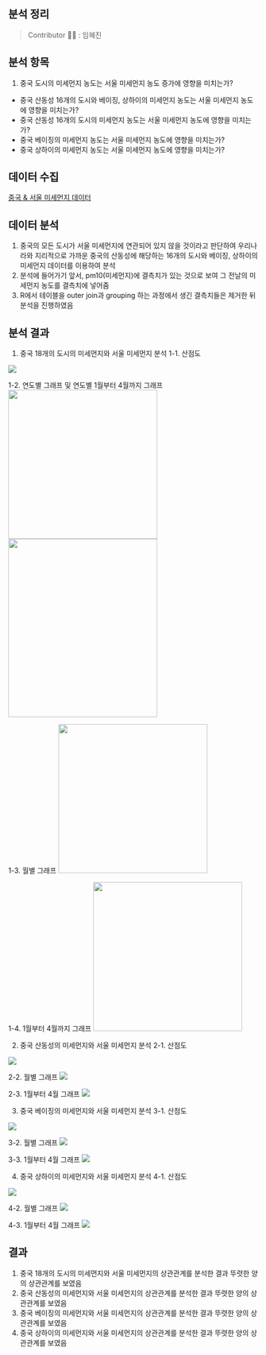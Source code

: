분석 정리
------------------
> Contributor 👩‍💻 : 임혜진


분석 항목
-------------------
1. 중국 도시의 미세먼지 농도는 서울 미세먼지 농도 증가에 영향을 미치는가? 
  * 중국 산동성 16개의 도시와 베이징, 상하이의 미세먼지 농도는 서울 미세먼지 농도에 영향을 미치는가?
  * 중국 산동성 16개의 도시의 미세먼지 농도는 서울 미세먼지 농도에 영향을 미치는가?
  * 중국 베이징의 미세먼지 농도는 서울 미세먼지 농도에 영향을 미치는가?
  * 중국 상하이의 미세먼지 농도는 서울 미세먼지 농도에 영향을 미치는가?


데이터 수집
--------------------
[중국 & 서울 미세먼지 데이터](https://aqicn.org/data-platform/register/kr/)


데이터 분석
--------------------
1. 중국의 모든 도시가 서울 미세먼지에 연관되어 있지 않을 것이라고 판단하여 우리나라와 지리적으로 가까운 중국의 산동성에 해당하는 16개의 도시와 베이징, 상하이의 미세먼지 데이터를 이용하여 분석
2. 분석에 들어가기 앞서, pm10(미세먼지)에 결측치가 있는 것으로 보여 그 전날의 미세먼지 농도를 결측치에 넣어줌
3. R에서 테이블을 outer join과 grouping 하는 과정에서 생긴 결측치들은 제거한 뒤 분석을 진행하였음


분석 결과
---------------------
1. 중국 18개의 도시의 미세먼지와 서울 미세먼지 분석
 1-1. 산점도
 <img src="./screenshot/correlation graph between china and korea.png"> 

 1-2. 연도별 그래프 및 연도별 1월부터 4월까지 그래프
 <img src="./screenshot/graph over 7 years.PNG" width="300"> <img src="./screenshot/graph from jan to apr.PNG" width="300" height = "359">

 1-3. 월별 그래프
 <img src="./screenshot/graph between china and seoul.PNG" width="300">
 
 1-4. 1월부터 4월까지 그래프
 <img src="./screenshot/graph between china and seoul from Jan to Apr.PNG" width="300">

2. 중국 산동성의 미세먼지와 서울 미세먼지 분석
 2-1. 산점도
<img src="./screenshot/correlation graph between shandong and seoul.PNG">
 
 2-2. 월별 그래프
<img src="./screenshot/graph between shandong and seoul.PNG">

 2-3. 1월부터 4월 그래프
 <img src="./screenshot/graph between shandong and seoul from Jan to Apr.PNG">

3. 중국 베이징의 미세먼지와 서울 미세먼지 분석
 3-1. 산점도
<img src="./screenshot/correlation graph between beijing and seoul.PNG">

 3-2. 월별 그래프
<img src="./screenshot/graph between beijing and seoul.PNG">

 3-3. 1월부터 4월 그래프
<img src="./screenshot/graph between beijing and seoul from Jan to Apr.PNG">

4. 중국 상하이의 미세먼지와 서울 미세먼지 분석
 4-1. 산점도
 <img src="./screenshot/correlation graph between shanghai and seoul.PNG">

 4-2. 월별 그래프
 <img src="./screenshot/graph between shanghai and seoul.PNG">
 
 4-3. 1월부터 4월 그래프
 <img src="./screenshot/graph between shanghai and seoul from Jan to Apr.PNG">


결과
------------------------
1. 중국 18개의 도시의 미세먼지와 서울 미세먼지의 상관관계를 분석한 결과 뚜렷한 양의 상관관계를 보였음
2. 중국 산동성의 미세먼지와 서울 미세먼지의 상관관계를 분석한 결과 뚜렷한 양의 상관관계를 보였음
3. 중국 베이징의 미세먼지와 서울 미세먼지의 상관관계를 분석한 결과 뚜렷한 양의 상관관계를 보였음
4. 중국 상하이의 미세먼지와 서울 미세먼지의 상관관계를 분석한 결과 뚜렷한 양의 상관관계를 보였음
